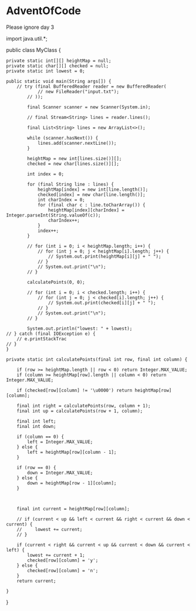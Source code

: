 # AdventOfCode
Please ignore day 3

import java.util.*;

public class MyClass {
    
    private static int[][] heightMap = null;
    private static char[][] checked = null;
    private static int lowest = 0;
    
    public static void main(String args[]) {
        // try (final BufferedReader reader = new BufferedReader(
                // new FileReader("input.txt");
            // ));
            
            final Scanner scanner = new Scanner(System.in);
            
            // final Stream<String> lines = reader.lines();
            
            final List<String> lines = new ArrayList<>();
            
            while (scanner.hasNext()) {
                lines.add(scanner.nextLine());
            }
            
            heightMap = new int[lines.size()][];
            checked = new char[lines.size()][];
            
            int index = 0;
            
            for (final String line : lines) {
                heightMap[index] = new int[line.length()];
                checked[index] = new char[line.length()];
                int charIndex = 0;
                for (final char c : line.toCharArray()) {
                    heightMap[index][charIndex] = Integer.parseInt(String.valueOf(c));
                    charIndex++;
                } 
                index++;
            }
            
            // for (int i = 0; i < heightMap.length; i++) {
                // for (int j = 0; j < heightMap[i].length; j++) {
                    // System.out.print(heightMap[i][j] + " ");
                // }
                // System.out.print("\n");
            // }
            
            calculatePoints(0, 0);
            
            // for (int i = 0; i < checked.length; i++) {
                // for (int j = 0; j < checked[i].length; j++) {
                    // System.out.print(checked[i][j] + " ");
                // }
                // System.out.print("\n");
            // }            
            
            System.out.println("lowest: " + lowest);
    // } catch (final IOException e) {
        // e.printStackTrac
    // }
    }
    
    private static int calculatePoints(final int row, final int column) {
        
        if (row >= heightMap.length || row < 0) return Integer.MAX_VALUE;
        if (column >= heightMap[row].length || column < 0) return Integer.MAX_VALUE;
        
        if (checked[row][column] != '\u0000') return heightMap[row][column];
        
        final int right = calculatePoints(row, column + 1);        
        final int up = calculatePoints(row + 1, column);
    
        final int left;
        final int down;
        
        if (column == 0) {
            left = Integer.MAX_VALUE;
        } else {
            left = heightMap[row][column - 1];
        }
        
        if (row == 0) {
            down = Integer.MAX_VALUE;
        } else {
            down = heightMap[row - 1][column];
        }
        
        
    
        final int current = heightMap[row][column];

        // if (current < up && left < current && right < current && down < current) {
        //     lowest += current;
        // }
        
        if (current < right && current < up && current < down && current < left) {
            lowest += current + 1;
            checked[row][column] = 'y';
        } else {        
            checked[row][column] = 'n';
        }
        return current; 
        
    }
}
